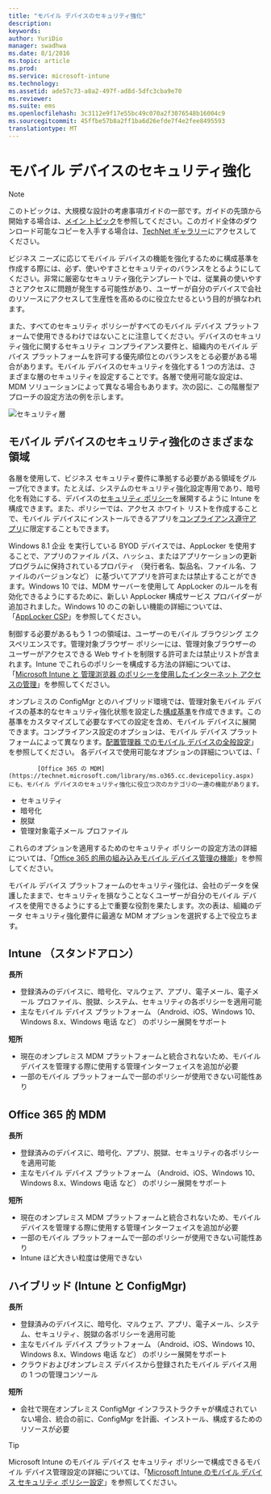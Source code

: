 ```yaml
---
title: "モバイル デバイスのセキュリティ強化"
description: 
keywords: 
author: YuriDio
manager: swadhwa
ms.date: 8/1/2016
ms.topic: article
ms.prod: 
ms.service: microsoft-intune
ms.technology: 
ms.assetid: ade57c73-a8a2-497f-ad8d-5dfc3cba9e70
ms.reviewer: 
ms.suite: ems
ms.openlocfilehash: 3c3112e9f17e55bc49c070a2f3076548b16004c9
ms.sourcegitcommit: 45ffbe57b8a2ff1ba6d26efde7f4e2fee8495593
translationtype: MT
---
```

# <a name="-"></a>モバイル デバイスのセキュリティ強化

>[!NOTE]
>このトピックは、大規模な設計の考慮事項ガイドの一部です。ガイドの先頭から開始する場合は、[メイン トピック](mdm-design-considerations-guide.md)を参照してください。このガイド全体のダウンロード可能なコピーを入手する場合は、[TechNet ギャラリー](https://gallery.technet.microsoft.com/Mobile-Device-Management-7d401582)にアクセスしてください。

ビジネス ニーズに応じてモバイル デバイスの機能を強化するために構成基準を作成する際には、必ず、使いやすさとセキュリティのバランスをとるようにしてください。非常に厳密なセキュリティ強化テンプレートでは、従業員の使いやすさとアクセスに問題が発生する可能性があり、ユーザーが自分のデバイスで会社のリソースにアクセスして生産性を高めるのに役立たせるという目的が損なわれます。 

また、すべてのセキュリティ ポリシーがすべてのモバイル デバイス プラットフォームで使用できるわけではないことに注意してください。デバイスのセキュリティ強化に関するセキュリティ コンプライアンス要件と、組織内のモバイル デバイス プラットフォームを許可する優先順位とのバランスをとる必要がある場合があります。モバイル デバイスのセキュリティを強化する 1 つの方法は、さまざまな層のセキュリティを設定することです。各層で使用可能な設定は、MDM ソリューションによって異なる場合もあります。次の図に、この階層型アプローチの設定方法の例を示します。

![セキュリティ層](./media/MDM_Figure_12.png)

## <a name="-"></a>モバイル デバイスのセキュリティ強化のさまざまな領域

各層を使用して、ビジネス セキュリティ要件に準拠する必要がある領域をグループ化できます。たとえば、システムのセキュリティ強化設定専用であり、暗号化を有効にする、デバイスの[セキュリティ ポリシー](/intune/deploy-use/manage-settings-and-features-on-your-devices-with-microsoft-intune-policies)を展開するように Intune を構成できます。また、ポリシーでは、アクセス ホワイト リストを作成することで、モバイル デバイスにインストールできるアプリを[コンプライアンス遵守アプリ](https://technet.microsoft.com/library/dn818906.aspx)に限定することもできます。

Windows 8.1 企业 を実行している BYOD デバイスでは、AppLocker を使用することで、アプリのファイル パス、ハッシュ、またはアプリケーションの更新プログラムに保持されているプロパティ （発行者名、製品名、ファイル名、ファイルのバージョンなど） に基づいてアプリを許可または禁止することができます。Windows 10 では、MDM サーバーを使用して AppLocker のルールを有効化できるようにするために、新しい AppLocker 構成サービス プロバイダーが追加されました。Windows 10 のこの新しい機能の詳細については、「[AppLocker CSP](https://msdn.microsoft.com/library/windows/hardware/dn920019(v=vs.85).aspx)」を参照してください。

制御する必要があるもう 1 つの領域は、ユーザーのモバイル ブラウジング エクスペリエンスです。管理対象ブラウザー ポリシーには、管理対象ブラウザーのユーザーがアクセスできる Web サイトを制限する許可または禁止リストが含まれます。Intune でこれらのポリシーを構成する方法の詳細については、「[Microsoft Intune と 管理浏览器 のポリシーを使用したインターネット アクセスの管理](/intune/deploy-use/manage-internet-access-using-managed-browser-policies)」を参照してください。

オンプレミスの ConfigMgr とのハイブリッド環境では、管理対象モバイル デバイスの基本的なセキュリティ強化状態を設定した[構成基準](https://technet.microsoft.com/library/gg712268.aspx?WT.mc_id=Blog_EntMob_Showcase_PCIT)を作成できます。この基準をカスタマイズして必要なすべての設定を含め、モバイル デバイスに展開できます。コンプライアンス設定のオプションは、モバイル デバイス プラットフォームによって異なります。[配置管理器 でのモバイル デバイスの全般設定](https://technet.microsoft.com/library/dn376523.aspx)」を参照してください。 各デバイスで使用可能なオプションの詳細については、「


            [Office 365 の MDM](https://technet.microsoft.com/library/ms.o365.cc.devicepolicy.aspx) にも、モバイル デバイスのセキュリティ強化に役立つ次のカテゴリの一連の機能があります。

- セキュリティ
- 暗号化
- 脱獄
- 管理対象電子メール プロファイル

これらのオプションを適用するためのセキュリティ ポリシーの設定方法の詳細については、「[Office 365 的用の組み込みモバイル デバイス管理の機能](https://technet.microsoft.com/library/ms.o365.cc.devicepolicysupporteddevice.aspx)」を参照してください。

モバイル デバイス プラットフォームのセキュリティ強化は、会社のデータを保護したままで、セキュリティを損なうことなくユーザーが自分のモバイル デバイスを使用できるようにする上で重要な役割を果たします。次の表は、組織のデータ セキュリティ強化要件に最適な MDM オプションを選択する上で役立ちます。

## <a name="intune-"></a>Intune （スタンドアロン）

**長所**

- 登録済みのデバイスに、暗号化、マルウェア、アプリ、電子メール、電子メール プロファイル、脱獄、システム、セキュリティの各ポリシーを適用可能
- 主なモバイル デバイス プラットフォーム （Android、iOS、Windows 10、Windows 8.x、Windows 电话 など） のポリシー展開をサポート

**短所**

- 現在のオンプレミス MDM プラットフォームと統合されないため、モバイル デバイスを管理する際に使用する管理インターフェイスを追加が必要
- 一部のモバイル プラットフォームで一部のポリシーが使用できない可能性あり

## <a name="mdm-for-office-365"></a>Office 365 的 MDM

**長所**

- 登録済みのデバイスに、暗号化、アプリ、脱獄、セキュリティの各ポリシーを適用可能
- 主なモバイル デバイス プラットフォーム （Android、iOS、Windows 10、Windows 8.x、Windows 电话 など） のポリシー展開をサポート

**短所**

- 現在のオンプレミス MDM プラットフォームと統合されないため、モバイル デバイスを管理する際に使用する管理インターフェイスを追加が必要
- 一部のモバイル プラットフォームで一部のポリシーが使用できない可能性あり
- Intune ほど大きい粒度は使用できない

## <a name="-intune-configmgr"></a>ハイブリッド (Intune と ConfigMgr)

**長所**

- 登録済みのデバイスに、暗号化、マルウェア、アプリ、電子メール、システム、セキュリティ、脱獄の各ポリシーを適用可能
- 主なモバイル デバイス プラットフォーム （Android、iOS、Windows 10、Windows 8.x、Windows 电话 など） のポリシー展開をサポート
- クラウドおよびオンプレミス デバイスから登録されたモバイル デバイス用の 1 つの管理コンソール

**短所**

- 会社で現在オンプレミス ConfigMgr インフラストラクチャが構成されていない場合、統合の前に、ConfigMgr を計画、インストール、構成するためのリソースが必要

>[!TIP] 
> Microsoft Intune のモバイル デバイス セキュリティ ポリシーで構成できるモバイル デバイス管理設定の詳細については、「[Microsoft Intune のモバイル デバイス セキュリティ ポリシー設定](https://technet.microsoft.com/library/dn913730.aspx)」を参照してください。 
